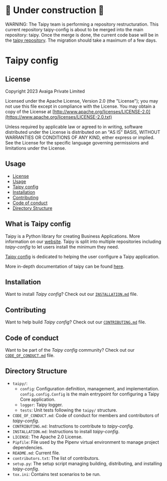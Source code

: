 # 🚧 Under construction 🚧

WARNING: The Taipy team is performing a repository restructuration. This current repository taipy-config is about to be 
merged into the main repository: taipy. Once the merge is done, the current code base will be in the 
[taipy repository](https://github.com/Avaiga/taipy). The migration should take a maximum of a few days.
<br>


# Taipy config

## License
Copyright 2023 Avaiga Private Limited

Licensed under the Apache License, Version 2.0 (the "License"); you may not use this file except in compliance with
the License. You may obtain a copy of the License at
[http://www.apache.org/licenses/LICENSE-2.0](https://www.apache.org/licenses/LICENSE-2.0.txt)

Unless required by applicable law or agreed to in writing, software distributed under the License is distributed on
an "AS IS" BASIS, WITHOUT WARRANTIES OR CONDITIONS OF ANY KIND, either express or implied. See the License for the
specific language governing permissions and limitations under the License.

## Usage
- [License](#license)
- [Usage](#usage)
- [Taipy config](#what-is-taipy-config)
- [Installation](#installation)
- [Contributing](#contributing)
- [Code of conduct](#code-of-conduct)
- [Directory Structure](#directory-structure)

## What is Taipy config

Taipy is a Python library for creating Business Applications. More information on our
[website](https://www.taipy.io). Taipy is split into multiple repositories including _taipy-config_ to let users
install the minimum they need.

[Taipy config](https://github.com/Avaiga/taipy-config) is dedicated to helping the user configure a Taipy application.

More in-depth documentation of taipy can be found [here](https://docs.taipy.io).

## Installation

Want to install _Taipy config_? Check out our [`INSTALLATION.md`](INSTALLATION.md) file.

## Contributing

Want to help build _Taipy config_? Check out our [`CONTRIBUTING.md`](CONTRIBUTING.md) file.

## Code of conduct

Want to be part of the _Taipy config_ community? Check out our [`CODE_OF_CONDUCT.md`](CODE_OF_CONDUCT.md) file.

## Directory Structure

- `taipy/`:
    - `config`: Configuration definition, management, and implementation. `config.config.Config` is the main
      entrypoint for configuring a Taipy Core application.
    - `logger`: Taipy logger.
    - `tests`: Unit tests following the `taipy/` structure.
- `CODE_OF_CONDUCT.md`: Code of conduct for members and contributors of _taipy-config_.
- `CONTRIBUTING.md`: Instructions to contribute to _taipy-config_.
- `INSTALLATION.md`: Instructions to install _taipy-config_.
- `LICENSE`: The Apache 2.0 License.
- `Pipfile`: File used by the Pipenv virtual environment to manage project dependencies.
- `README.md`: Current file.
- `contributors.txt`: The list of contributors.
- `setup.py`: The setup script managing building, distributing, and installing _taipy-config_.
- `tox.ini`: Contains test scenarios to be run.
